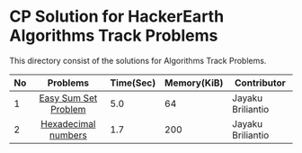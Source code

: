 # CP Solution for HackerEarth Algorithms Track Problems

This directory consist of the solutions for Algorithms Track Problems.

|**No**| **Problems**      | **Time(Sec)** | **Memory(KiB)** | **Contributor** |
| ---- |:-----------------:| -------- | ---------- | ----------------- |
| 1 | [Easy Sum Set Problem](./easy_sum_set_problem.py) | 5.0 | 64 | Jayaku Briliantio |
| 2 | [Hexadecimal numbers](./hexadecimal_numbers.c) | 1.7 | 200 | Jayaku Briliantio |